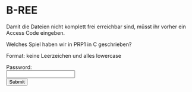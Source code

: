 # B-REE

Damit die Dateien nicht komplett frei erreichbar sind,
müsst ihr vorher ein Access Code eingeben.

Welches Spiel haben wir in PRP1 in C geschrieben?

Format: keine Leerzeichen und alles lowercase

<form>
  <label for="password">Password:</label><br>
  <input type="password" id="password" name="password"><br>
  <input type="submit" value="Submit" onclick="checkPassword()">
</form>

<div id="secret-div" style="display: none;">

</div>

